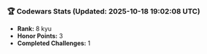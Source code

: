 ### 🏆 Codewars Stats (Updated: 2025-10-18 19:02:08 UTC)

- **Rank:** 8 kyu
- **Honor Points:** 3
- **Completed Challenges:** 1
